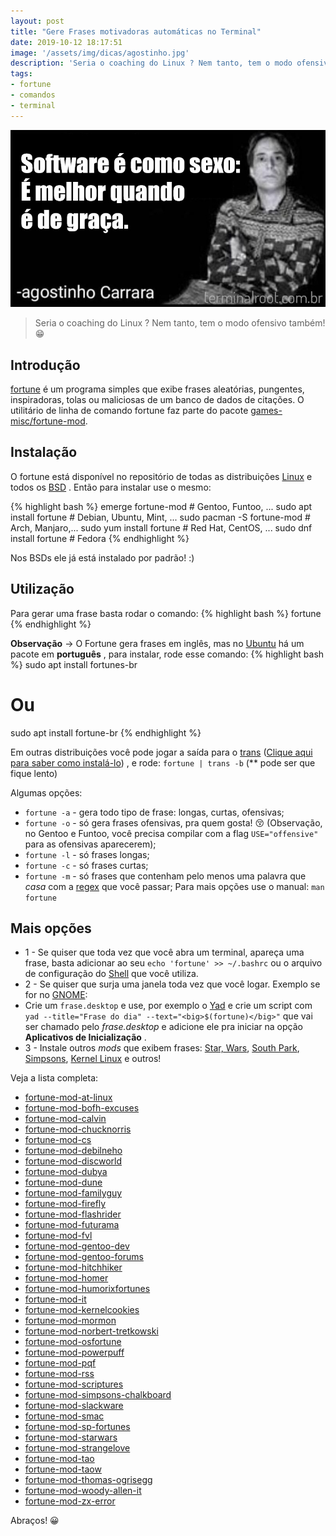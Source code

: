 ```yaml
---
layout: post
title: "Gere Frases motivadoras automáticas no Terminal"
date: 2019-10-12 18:17:51
image: '/assets/img/dicas/agostinho.jpg'
description: 'Seria o coaching do Linux ? Nem tanto, tem o modo ofensivo também! 😁️'
tags:
- fortune
- comandos
- terminal
---
```


[![Gere Frases motivadoras automáticas no Terminal](/assets/img/dicas/agostinho.jpg)](/assets/img/dicas/agostinho.jpg)

> Seria o coaching do Linux ? Nem tanto, tem o modo ofensivo também! 😁️


## Introdução

[fortune](www.redellipse.net/code/fortune) é um programa simples que exibe frases aleatórias, pungentes, inspiradoras, tolas ou maliciosas de um banco de dados de citações. O utilitário de linha de comando fortune faz parte do pacote [games-misc/fortune-mod](https://packages.gentoo.org/packages/games-misc/fortune-mod).

## Instalação

O fortune está disponível no repositório de todas as distribuições [Linux](http://cse.google.com.br/cse?cx=004473188612396442360:qs2ekmnkweq&q=Linux) e todos os [BSD](http://cse.google.com.br/cse?cx=004473188612396442360:qs2ekmnkweq&q=BSD) . Então para instalar use o mesmo:

{% highlight bash %}
emerge fortune-mod # Gentoo, Funtoo, ...
sudo apt install fortune # Debian, Ubuntu, Mint, ...
sudo pacman -S fortune-mod # Arch, Manjaro,...
sudo yum install fortune # Red Hat, CentOS, ...
sudo dnf install fortune # Fedora
{% endhighlight %}

Nos BSDs ele já está instalado por padrão! :)

## Utilização

Para gerar uma frase basta rodar o comando:
{% highlight bash %}
fortune
{% endhighlight %}

**Observação** → O Fortune gera frases em inglês, mas no [Ubuntu](https://terminalroot.com.br/2019/10/remaster-ubuntu-buntuwm-linux.html) há um pacote em **português** , para instalar, rode esse comando:
{% highlight bash %}
sudo apt install fortunes-br
# Ou
sudo apt install fortune-br
{% endhighlight %}

Em outras distribuições você pode jogar a saída para o [trans](https://terminalroot.com.br/2019/10/traduza-rapidamente-textos-via-linha-de-comando.html) ([Clique aqui para saber como instalá-lo](https://terminalroot.com.br/2019/10/traduza-rapidamente-textos-via-linha-de-comando.html)) , e rode: `fortune | trans -b` (** pode ser que fique lento)

Algumas opções:
+ `fortune -a` - gera todo tipo de frase: longas, curtas, ofensivas;
+ `fortune -o` - só gera frases ofensivas, pra quem gosta! 😚️ (Observação, no Gentoo e Funtoo, você precisa compilar com a flag `USE="offensive"` para as ofensivas aparecerem);
+ `fortune -l` - só frases longas;
+ `fortune -c` - só frases curtas;
+ `fortune -m` - só frases que contenham pelo menos uma palavra que *casa* com a [regex](https://terminalroot.com.br/regex) que você passar;
Para mais opções use o manual: `man fortune`

<script async src="https://pagead2.googlesyndication.com/pagead/js/adsbygoogle.js"></script>
<!-- Informat -->
<ins class="adsbygoogle"
     style="display:block"
     data-ad-client="ca-pub-2838251107855362"
     data-ad-slot="2327980059"
     data-ad-format="auto"
     data-full-width-responsive="true"></ins>
<script>
(adsbygoogle = window.adsbygoogle || []).push({});
</script>

## Mais opções

+ 1 - Se quiser que toda vez que você abra um terminal, apareça uma frase, basta adicionar ao seu `echo 'fortune' >> ~/.bashrc` ou o arquivo de configuração do [Shell](https://terminalroot.com.br/shell) que você utiliza.
+ 2 - Se quiser que surja uma janela toda vez que você logar. Exemplo se for no [GNOME](https://www.youtube.com/watch?v=kLMXzIXEqvU):
+ Crie um `frase.desktop` e use, por exemplo o [Yad](http://cse.google.com.br/cse?cx=004473188612396442360:qs2ekmnkweq&q=Yad) e crie um script com `yad --title="Frase do dia" --text="<big>$(fortune)</big>"` que vai ser chamado pelo *frase.desktop* e adicione ele pra iniciar na opção **Aplicativos de Inicialização** .
+ 3 - Instale outros *mods* que exibem frases: [Star, Wars](http://www.splitbrain.org/projects/fortunes/starwars), [South Park](http://eol.init1.nl/content/view/44/54/), [Simpsons](http://www.splitbrain.org/projects/fortunes/simpsons), [Kernel Linux](http://fortune-mod-fvl.sourceforge.net/) e outros!

Veja a lista completa:

+ [fortune-mod-at-linux](http://fortune-mod-fvl.sourceforge.net/)
+ [fortune-mod-bofh-excuses](http://www.stlim.net/staticpages/index.php?page=20020814005536450)
+ [fortune-mod-calvin](http://www.netmeister.org/misc.html)
+ [fortune-mod-chucknorris](https://www.k-lug.org/~kessler/projects.html)
+ [fortune-mod-cs](http://ftp.fi.muni.cz/pub/linux/people/zdenek_pytela/)
+ [fortune-mod-debilneho](http://megac.info)
+ [fortune-mod-discworld](http://www.splitbrain.org/projects/fortunes/discworld)
+ [fortune-mod-dubya](http://dubya.seiler.us/)
+ [fortune-mod-dune](http://dune.s31.pl/)
+ [fortune-mod-familyguy](http://jon.oberheide.org/familyguy/)
+ [fortune-mod-firefly](http://www.daughtersoftiresias.org/progs/firefly/)
+ [fortune-mod-flashrider](http://downloads.nanolx.org/index.php?dir=fortunes-flashrider)
+ [fortune-mod-futurama](http://www.netmeister.org/misc.html)
+ [fortune-mod-fvl](http://fortune-mod-fvl.sourceforge.net/)
+ [fortune-mod-gentoo-dev](https://www.gentoo.org/)
+ [fortune-mod-gentoo-forums](https://forums.gentoo.org/)
+ [fortune-mod-hitchhiker](http://www.splitbrain.org/projects/fortunes/hg2g)
+ [fortune-mod-homer](http://www.cs.indiana.edu/~crcarter/homer/homer.html)
+ [fortune-mod-humorixfortunes](http://i-want-a-website.com/about-linux/downloads.shtml)
+ [fortune-mod-it](http://www.fortune-it.net/)
+ [fortune-mod-kernelcookies](http://www.schwarzvogel.de/software-misc.shtml)
+ [fortune-mod-mormon](http://scriptures.nephi.org/)
+ [fortune-mod-norbert-tretkowski](http://fortune-mod-fvl.sourceforge.net/)
+ [fortune-mod-osfortune](http://www.dibona.com/opensources/index.shtml)
+ [fortune-mod-powerpuff](http://eol.init1.nl/content/view/43/54/)
+ [fortune-mod-pqf](http://www.lspace.org/)
+ [fortune-mod-rss](http://fortune-mod-fvl.sourceforge.net/)
+ [fortune-mod-scriptures](http://scriptures.nephi.org/)
+ [fortune-mod-simpsons-chalkboard](http://www.splitbrain.org/projects/fortunes/simpsons)
+ [fortune-mod-slackware](http://fauxascii.com/linux/mod_quotes.html)
+ [fortune-mod-smac](http://progsoc.org/~curious/)
+ [fortune-mod-sp-fortunes](http://eol.init1.nl/content/view/44/54/)
+ [fortune-mod-starwars](http://www.splitbrain.org/projects/fortunes/starwars)
+ [fortune-mod-strangelove](http://seiler.us/wiki/index.php/Strangelove)
+ [fortune-mod-tao](http://fortunes.quotationsbook.com/fortunes/collection/67/TAO)
+ [fortune-mod-taow](http://www.de-brauwer.be/wiki/wikka.php?wakka=TheArtOfWar)
+ [fortune-mod-thomas-ogrisegg](http://fortune-mod-fvl.sourceforge.net/)
+ [fortune-mod-woody-allen-it](http://somemixedstuff.blogspot.com/2007/04/set-of-fortunes-of-woody-allen-quotes.html)
+ [fortune-mod-zx-error](http://korpus.juls.savba.sk/~garabik/software/fortunes-zx-error.html)

Abraços! 😀️
    
